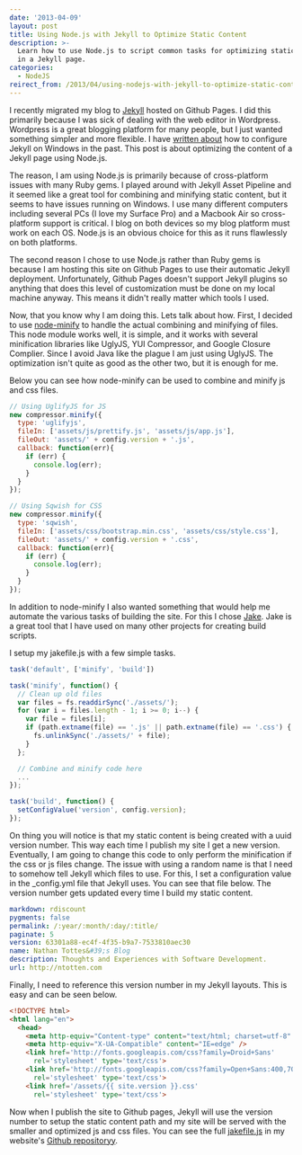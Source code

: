 ```yaml
---
date: '2013-04-09'
layout: post
title: Using Node.js with Jekyll to Optimize Static Content
description: >-
  Learn how to use Node.js to script common tasks for optimizing static content
  in a Jekyll page.
categories:
  - NodeJS
reirect_from: /2013/04/using-nodejs-with-jekyll-to-optimize-static-content/
---
```


I recently migrated my blog to [Jekyll](https://github.com/mojombo/jekyll) hosted on Github Pages. I did this primarily because I was sick of dealing with the web editor in Wordpress. Wordpress is a great blogging platform for many people, but I just wanted something simpler and more flexible. I have [written about](http://ntotten.com/2012/03/02/github-pages-with-jekyll-local-development-on-windows/) how to configure Jekyll on Windows in the past. This post is about optimizing the content of a Jekyll page using Node.js.

The reason, I am using Node.js is primarily because of cross-platform issues with many Ruby gems. I played around with Jekyll Asset Pipeline and it seemed like a great tool for combining and minifying static content, but it seems to have issues running on Windows. I use many different computers including several PCs (I love my Surface Pro) and a Macbook Air so cross-platform support is critical. I blog on both devices so my blog platform must work on each OS. Node.js is an obvious choice for this as it runs flawlessly on both platforms.

The second reason I chose to use Node.js rather than Ruby gems is because I am hosting this site on Github Pages to use their automatic Jekyll deployment. Unfortunately, Github Pages doesn't support Jekyll plugins so anything that does this level of customization must be done on my local machine anyway. This means it didn't really matter which tools I used.

Now, that you know why I am doing this. Lets talk about how. First, I decided to use [node-minify](https://github.com/srod/node-minify) to handle the actual combining and minifying of files. This node module works well, it is simple, and it works with several minification libraries like UglyJS, YUI Compressor, and Google Closure Complier. Since I avoid Java like the plague I am just using UglyJS. The optimization isn't quite as good as the other two, but it is enough for me.

Below you can see how node-minify can be used to combine and minify js and css files.

```js
// Using UglifyJS for JS
new compressor.minify({
  type: 'uglifyjs',
  fileIn: ['assets/js/prettify.js', 'assets/js/app.js'],
  fileOut: 'assets/' + config.version + '.js',
  callback: function(err){
    if (err) {
      console.log(err);
    }
  }
});

// Using Sqwish for CSS
new compressor.minify({
  type: 'sqwish',
  fileIn: ['assets/css/bootstrap.min.css', 'assets/css/style.css'],
  fileOut: 'assets/' + config.version + '.css',
  callback: function(err){
    if (err) {
      console.log(err);
    }
  }
});
```

In addition to node-minify I also wanted something that would help me automate the various tasks of building the site. For this I chose [Jake](https://github.com/mde/jake). Jake is a great tool that I have used on many other projects for creating build scripts.

I setup my jakefile.js with a few simple tasks.

```js
task('default', ['minify', 'build'])

task('minify', function() {
  // Clean up old files
  var files = fs.readdirSync('./assets/');
  for (var i = files.length - 1; i >= 0; i--) {
    var file = files[i];
    if (path.extname(file) == '.js' || path.extname(file) == '.css') {
      fs.unlinkSync('./assets/' + file);
    }
  };

  // Combine and minify code here
  ...
});

task('build', function() {
  setConfigValue('version', config.version);
});
```

On thing you will notice is that my static content is being created with a uuid version number. This way each time I publish my site I get a new version. Eventually, I am going to change this code to only perform the minification if the css or js files change. The issue with using a random name is that I need to somehow tell Jekyll which files to use. For this, I set a configuration value in the _config.yml file that Jekyll uses. You can see that file below. The version number gets updated every time I build my static content.

```yml
markdown: rdiscount
pygments: false
permalink: /:year/:month/:day/:title/
paginate: 5
version: 63301a88-ec4f-4f35-b9a7-7533810aec30
name: Nathan Tottes&#39;s Blog
description: Thoughts and Experiences with Software Development.
url: http://ntotten.com
```

Finally, I need to reference this version number in my Jekyll layouts. This is easy and can be seen below.

```html
<!DOCTYPE html>
<html lang="en">
  <head>
    <meta http-equiv="Content-type" content="text/html; charset=utf-8" />
    <meta http-equiv="X-UA-Compatible" content="IE=edge" />
    <link href='http://fonts.googleapis.com/css?family=Droid+Sans'
      rel='stylesheet' type='text/css'>
    <link href='http://fonts.googleapis.com/css?family=Open+Sans:400,700'
      rel='stylesheet' type='text/css'>
    <link href='/assets/{{ site.version }}.css'
      rel='stylesheet' type='text/css'>
```

Now when I publish the site to Github pages, Jekyll will use the version number to setup the static content path and my site will be served with the smaller and optimized js and css files. You can see the full [jakefile.js](https://github.com/ntotten/ntotten.github.com/blob/master/jakefile.js) in my website's [Github repositoryy](https://github.com/ntotten/ntotten.github.com/).


